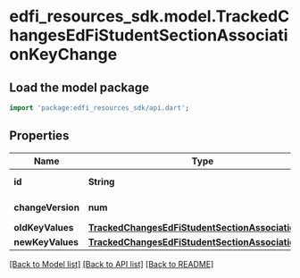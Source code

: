 # edfi_resources_sdk.model.TrackedChangesEdFiStudentSectionAssociationKeyChange

## Load the model package
```dart
import 'package:edfi_resources_sdk/api.dart';
```

## Properties
Name | Type | Description | Notes
------------ | ------------- | ------------- | -------------
**id** | **String** | Resource identifier | [optional] 
**changeVersion** | **num** | Change version | [optional] 
**oldKeyValues** | [**TrackedChangesEdFiStudentSectionAssociationKey**](TrackedChangesEdFiStudentSectionAssociationKey.md) |  | [optional] 
**newKeyValues** | [**TrackedChangesEdFiStudentSectionAssociationKey**](TrackedChangesEdFiStudentSectionAssociationKey.md) |  | [optional] 

[[Back to Model list]](../README.md#documentation-for-models) [[Back to API list]](../README.md#documentation-for-api-endpoints) [[Back to README]](../README.md)


